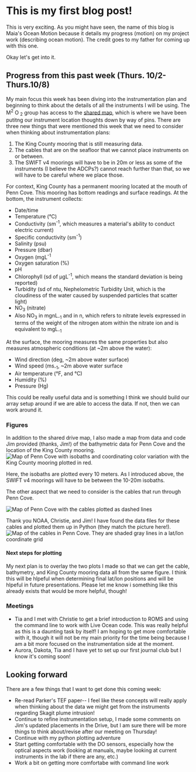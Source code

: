 # This is my first blog post! 

This is very exciting. As you might have seen, the name of this blog is Maia's Ocean Motion because it details my progress (motion) on my project work (describing ocean motion). The credit goes to my father for coming up with this one.

Okay let's get into it.

## Progress from this past week (Thurs. 10/2-Thurs.10/8)

My main focus this week has been diving into the instrumentation plan and beginning to think about the details of all the instruments I will be using. The M<sup>2</sup> O <sub>2</sub> group has access to the [shared map](https://www.google.com/maps/d/u/5/edit?mid=19WqOTR2bKADb4Jw-watROjY16_MfuRU&ll=48.23290121449544%2C-122.68552805415038&z=13), which is where we have been putitng our instrument location thoughts down by way of pins.
There are three new things that were mentioned this week that we need to consider when thinking about instrumentation plans:
1. The King County mooring that is still measuring data.
2. The cables that are on the seafloor that we cannot place instruments on or between.
3. The SWIFT v4 moorings will have to be in 20m or less as some of the instruments (I believe the ADCPs?) cannot reach further than that, so we will have to be careful where we place those.

For context, King County has a permanent mooring located at the mouth of Penn Cove. This mooring has bottom readings and surface readings.
At the bottom, the instrument collects:
- Date/time
- Temperature (°C)
- Conductivity (sm<sup>-1</sup>, which measures a material's ability to conduct electric current)
- Specific conductivity (sm<sup>-1</sup>)
- Salinity (psu)
- Pressure (dbar)
- Oxygen (mgL<sup>-1</sup>
- Oxygen saturation (%)
- pH
- Chlorophyll (sd of µgL<sup>-1</sup>, which means the standard deviation is being reported)
- Turbidity (sd of ntu, Nephelometric Turbidity Unit, which is the cloudiness of the water caused by suspended particles that scatter light)
- NO<sub>3</sub> (nitrate)
- Also NO<sub>3</sub> in mgnL<sub>-1</sub> and in n, which refers to nitrate levels expressed in terms of the weight of the nitrogen atom within the nitrate ion and is equivalent to mgL<sub>-1</sub>

At the surface, the mooring measures the same properties but also measures atmospheric conditions (at ~2m above the water):
- Wind direction (deg, ~2m above water surface)
- Wind speed (ms<sub>-1</sub>, ~2m above water surface
- Air temperature (°F, and °C)
- Humidity (%)
- Pressure (Hg)

This could be really useful data and is something I think we should build our array setup around if we are able to access the data. If not, then we can work around it.

### Figures
In addition to the shared drive map, I also made a map from data and code Jim provided (thanks, Jim!) of the bathymetric data for Penn Cove and the location of the King County mooring.
![Map of Penn Cove with isobaths and coordinating color variation with the King County mooring plotted in red.](/Users/maiaheffernan/Desktop/M2O2/Bathy_data_and_scripts/PennCoveandBay_withKCmooring.png "Penn Cove bathymetry with King County mooring")

Here, the isobaths are plotted every 10 meters. As I introduced above, the SWIFT v4 moorings will have to be between the 10-20m isobaths.

The other aspect that we need to consider is the cables that run through Penn Cove. 

![Map of Penn Cove with the cables plotted as dashed lines](/Users/maiaheffernan/Desktop/M2O2/image.png "Penn Cove cables")

Thank you NOAA, Christie, and Jim!
I have found the data files for these cables and plotted them up in Python (they match the picture here!). 
![Map of the cables in Penn Cove. They are shaded gray lines in a lat/lon coordinate grid](/Users/maiaheffernan/Desktop/M2O2/Bathy_data_and_scripts/Python_scripts/PennCove_cablesPlot.png "Penn Cove cables") 

#### Next steps for plotting
My next plan is to overlay the two plots I made so that we can get the cable, bathymetry, and King County mooring data all from the same figure. I think this will be hlpeful when determining final lat/lon positions and will be hlpeful in future presentations.
Please let me know i something like this already exists that would be more helpful, though!

### Meetings
- Tia and I met with Christie to get a brief introduction to ROMS and using the command line to work with Live Ocean code. This was really helpful as this is a daunting task by itself! I am hoping to get more comfortable with it, though it will not be my main priority for the time being because I am a bit more focused on the instrumentation side at the moment.
- Aurora, Dakota, Tia and I have yet to set up our first journal club but I know it's coming soon!

## Looking forward
There are a few things that I want to get done this coming week:
- Re-read Parker's TEF paper-- I feel like these concepts will really apply when thinking about the data we might get from the instruments regarding Skagit plume intrusion!
- Continue to refine instrumentation setup, I made some comments on Jim's updated placements in the Drive, but I am sure there will be more things to think about/revise after our meeting on Thursday!
- Continue with my python plotting adventure
- Start getting comfortable with the DO sensors, especially how the optical aspects work (looking at manuals, maybe looking at current instruments in the lab if there are any, etc.)
- Work a bit on getting more comfortabe with command line work


